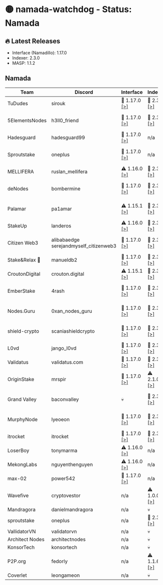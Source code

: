 # 🟡 namada-watchdog - Status: Namada

## 🔥 Latest Releases
- Interface (Namadillo): 1.17.0
- Indexer: 2.3.0
- MASP: 1.1.2

## Namada
| Team | Discord | Interface | Indexer | MASP |
|-|-|-|-|-|
| TuDudes | sirouk | 🎉 1.17.0  [[>]](https://interface.namada.tududes.com/) | 🎉 2.3.0  [[>]](https://indexer.namada.tududes.com/health) | n/a |
| 5ElementsNodes | h3ll0_friend | 🎉 1.17.0  [[>]](https://namadillo.5elementsnodes.com/) | 🎉 2.3.0  [[>]](https://index-namada.5elementsnodes.com/health) | ⚠️ 1.1.0  [[>]](https://masp-namada.5elementsnodes.com/health) |
| Hadesguard | hadesguard99 | 🎉 1.17.0  [[>]](https://interface.hadesguard.tech) | n/a | n/a |
| Sproutstake | oneplus | 🎉 1.17.0  [[>]](https://namada-interface.sproutstake.space/) | n/a | ⚠️ 1.1.0  [[>]](https://namada-masp-api.sproutstake.space/health) |
| MELLIFERA | ruslan_mellifera | ⚠️ 1.16.0  [[>]](https://namadillo.mellifera.network) | 🎉 2.3.0  [[>]](https://namada-mainnet-indexer.mellifera.network/health) | 💀 |
| deNodes | bombermine | 🎉 1.17.0  [[>]](https://namadillo.denodes.xyz) | 🎉 2.3.0  [[>]](https://namada-indexer.denodes.xyz/health) | ⚠️ 1.1.0  [[>]](https://namada-masp-indexer.denodes.xyz/health) |
| Palamar | pa1amar | ⚠️ 1.15.1  [[>]](https://namada-interface.palamar.io) | 🎉 2.3.0  [[>]](https://namada-indexer.palamar.io/health) | ⚠️ 1.1.0  [[>]](https://namada-masp.palamar.io/health) |
| StakeUp | landeros | ⚠️ 1.16.0  [[>]](https://namadillo.namada.stakeup.tech) | 🎉 2.3.0  [[>]](https://indexer.namada.stakeup.tech/health) | 💀 |
| Citizen Web3 | alibabaedge<br> serejandmyself_citizenweb3 | 🎉 1.17.0  [[>]](https://namadillo.citizenweb3.com) | 🎉 2.3.0  [[>]](https://indexer.namada.citizenweb3.com/health) | ⚠️ 1.1.0  [[>]](https://masp-indexer.namada.citizenweb3.com/health) |
| Stake&Relax 🦥 | manueldb2 | 🎉 1.17.0  [[>]](https://namadillo.stakeandrelax.net) | 🎉 2.3.0  [[>]](https://namada-indexer.stakeandrelax.net/health) | 💀 |
| CroutonDigital | crouton.digital | ⚠️ 1.15.1  [[>]](https://namadillo.crouton.digital) | 🎉 2.3.0  [[>]](https://namada-mainnet-indexer.crouton.digital/health) | 💀 |
| EmberStake | 4rash | 🎉 1.17.0  [[>]](https://namadillo.emberstake.xyz) | 🎉 2.3.0  [[>]](https://namada-idx.emberstake.xyz/health) | ⚠️ 1.1.0  [[>]](https://namada-masp-idx.emberstake.xyz/health) |
| Nodes.Guru | 0xan_nodes_guru | 🎉 1.17.0  [[>]](https://namada-interface.nodes.guru) | 🎉 2.3.0  [[>]](https://namada-indexer.nodes.guru/health) | ⚠️ 1.1.0  [[>]](https://namada-masp.nodes.guru/health) |
| shield-crypto | scaniashieldcrypto | 🎉 1.17.0  [[>]](https://namadillo.shield-crypto.com/) | 🎉 2.3.0  [[>]](https://namada-indexer.shield-crypto.com/health) | ⚠️ 1.1.0  [[>]](https://namada-public-masp.shield-crypto.com/health) |
| L0vd | jango_l0vd | 🎉 1.17.0  [[>]](https://namadillo.l0vd.com/) | 🎉 2.3.0  [[>]](https://namada-mainnet-indexer.rpc.l0vd.com/health) | 💀 |
| Validatus | validatus.com | 🎉 1.17.0  [[>]](https://namadillo.namada.validatus.com/) | 🎉 2.3.0  [[>]](https://indexer.namada.validatus.com/health) | 💀 |
| OriginStake | mrspir | 🎉 1.17.0  [[>]](https://app.namada.cc) | ⚠️ 2.1.0  [[>]](https://namada-indexer-01.originstake.com/health) | 💀 |
| Grand Valley | baconvalley | 💀 | 🎉 2.3.0  [[>]](https://indexer-mainnet-namada.grandvalleys.com/health) | ⚠️ 1.1.0  [[>]](https://masp-indexer-mainnet-namada.grandvalleys.com/health) |
| MurphyNode | lyeoeon | 🎉 1.17.0  [[>]](https://namadillo.murphynode.net/) | 🎉 2.3.0  [[>]](https://indexer.namada.murphynode.net/health) | ⚠️ 1.1.0  [[>]](https://masp-indexer.murphynode.net/health) |
| itrocket | itrocket | 🎉 1.17.0  [[>]](https://namadillo.itrocket.net/) | 🎉 2.3.0  [[>]](https://namada-mainnet-indexer.itrocket.net/health) | 💀 |
| LoserBoy | tonymarma | ⚠️ 1.16.0  [[>]](https://interface.loserboy.xyz) | n/a | n/a |
| MekongLabs | nguyenthenguyen | ⚠️ 1.16.0  [[>]](https://namadillo.pwa.mekonglabs.xyz/) | n/a | n/a |
| max-02 | power542 | 🎉 1.17.0  [[>]](https://namadillo.net) | n/a | n/a |
| Wavefive | cryptovestor | n/a | ⚠️ 1.0.0  [[>]](https://namada-indexer.0xcryptovestor.com/health) | 💀 |
| Mandragora | danielmandragora | n/a | 💀 | n/a |
| sproutstake | oneplus | n/a | 🎉 2.3.0  [[>]](https://namada-api.sproutstake.space/health) | n/a |
| VallidatorVN | validatorvn | n/a | 💀 | 💀 |
| Architect Nodes | architectnodes | n/a | 💀 | 💀 |
| KonsorTech | konsortech | n/a | 💀 | n/a |
| P2P.org | fedorly | n/a | ⚠️ 1.1.6  [[>]](https://api-namada-mainnet-indexer.tm.p2p.org/health) | n/a |
| Coverlet | leongameon | n/a | 💀 | n/a |